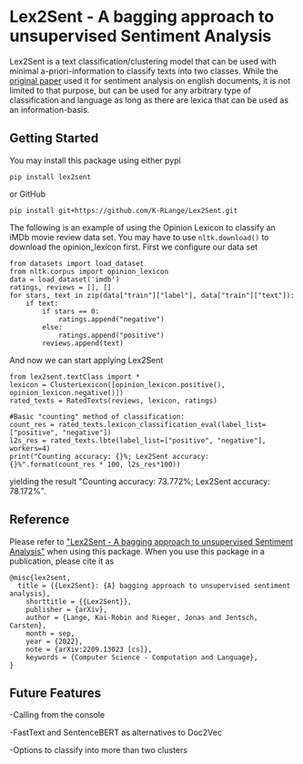 # Lex2Sent - A bagging approach to unsupervised Sentiment Analysis
Lex2Sent is a text classification/clustering model that can be used with minimal a-priori-information to classify texts into two classes. While the [original paper](https://doi.org/10.48550/arXiv.2209.13023) used it for sentiment analysis on english documents, it is not limited to that purpose, but can be used for any arbitrary type of classification and language as long as there are lexica that can be used as an information-basis.

## Getting Started
You may install this package using either pypi
```
pip install lex2sent
```
or GitHub
```
pip install git+https://github.com/K-RLange/Lex2Sent.git
```

The following is an example of using the Opinion Lexicon to classify an iMDb movie review data set. You may have to use ```nltk.download()``` to download the opinion_lexicon first.
First we configure our data set 
```
from datasets import load_dataset
from nltk.corpus import opinion_lexicon
data = load_dataset('imdb')
ratings, reviews = [], []
for stars, text in zip(data["train"]["label"], data["train"]["text"]):
    if text:
        if stars == 0:
            ratings.append("negative")
        else:
            ratings.append("positive")
        reviews.append(text)
```
And now we can start applying Lex2Sent
```
from lex2sent.textClass import *
lexicon = ClusterLexicon([opinion_lexicon.positive(), opinion_lexicon.negative()])
rated_texts = RatedTexts(reviews, lexicon, ratings)

#Basic "counting" method of classification:
count_res = rated_texts.lexicon_classification_eval(label_list=["positive", "negative"])
l2s_res = rated_texts.lbte(label_list=["positive", "negative"], workers=4)
print("Counting accuracy: {}%; Lex2Sent accuracy: {}%".format(count_res * 100, l2s_res*100))
```
yielding the result "Counting accuracy: 73.772%; Lex2Sent accuracy: 78.172%".

## Reference
Please refer to ["Lex2Sent - A bagging approach to unsupervised Sentiment Analysis"](https://doi.org/10.48550/arXiv.2209.13023) when using this package. When you use this package in a publication, please cite it as
```
@misc{lex2sent,
  title = {{Lex2Sent}: {A} bagging approach to unsupervised sentiment analysis},
	shorttitle = {{Lex2Sent}},
	publisher = {arXiv},
	author = {Lange, Kai-Robin and Rieger, Jonas and Jentsch, Carsten},
	month = sep,
	year = {2022},
	note = {arXiv:2209.13023 [cs]},
	keywords = {Computer Science - Computation and Language},
}
```
## Future Features
-Calling from the console

-FastText and SentenceBERT as alternatives to Doc2Vec

-Options to classify into more than two clusters
